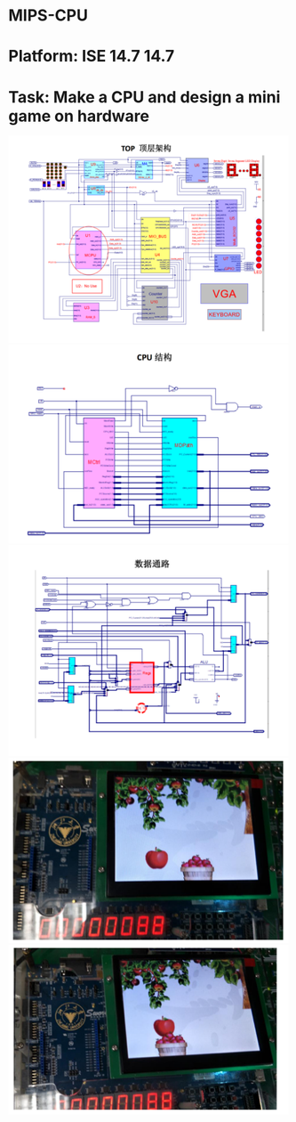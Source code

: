 # MIPS-CPU 
# Platform: ISE 14.7 14.7
# Task: Make a CPU and design a mini game on hardware
![](https://github.com/BestOreo/Pic-for-README.md/blob/master/organization/1.png)
![](https://github.com/BestOreo/Pic-for-README.md/blob/master/organization/2.png)
![](https://github.com/BestOreo/Pic-for-README.md/blob/master/organization/3.png)
![](https://github.com/BestOreo/Pic-for-README.md/blob/master/organization/4.png)
![](https://github.com/BestOreo/Pic-for-README.md/blob/master/organization/5.png)
